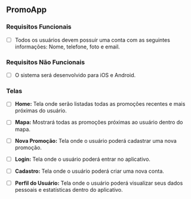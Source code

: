 ## PromoApp

### Requisitos Funcionais

- [ ] Todos os usuários devem possuir uma conta com as seguintes informações: Nome, telefone, foto e email.

### Requisitos Não Funcionais

- [ ] O sistema será desenvolvido para iOS e Android.

### Telas

- [ ] **Home:** Tela onde serão listadas todas as promoções recentes e mais próximas do usuário.

- [ ] **Mapa:** Mostrará todas as promoções próximas ao usuário dentro do mapa.

- [ ] **Nova Promoção:** Tela onde o usuário poderá cadastrar uma nova promoção.

- [ ] **Login:** Tela onde o usuário poderá entrar no aplicativo.

- [ ] **Cadastro:** Tela onde o usuário poderá criar uma nova conta.

- [ ] **Perfil do Usuário:** Tela onde o usuário poderá visualizar seus dados pessoais e estatísticas dentro do aplicativo.
